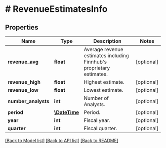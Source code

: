 # # RevenueEstimatesInfo

## Properties

Name | Type | Description | Notes
------------ | ------------- | ------------- | -------------
**revenue_avg** | **float** | Average revenue estimates including Finnhub&#39;s proprietary estimates. | [optional]
**revenue_high** | **float** | Highest estimate. | [optional]
**revenue_low** | **float** | Lowest estimate. | [optional]
**number_analysts** | **int** | Number of Analysts. | [optional]
**period** | [**\DateTime**](\DateTime.md) | Period. | [optional]
**year** | **int** | Fiscal year. | [optional]
**quarter** | **int** | Fiscal quarter. | [optional]

[[Back to Model list]](../../README.md#models) [[Back to API list]](../../README.md#endpoints) [[Back to README]](../../README.md)
